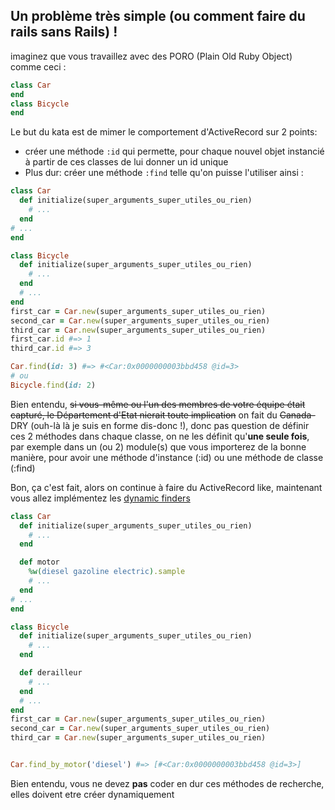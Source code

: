## Un problème très simple (ou comment faire du rails sans Rails) !

imaginez que vous travaillez avec des PORO (Plain Old Ruby Object) comme ceci :
```ruby
class Car
end
class Bicycle
end
```

Le but du kata est de mimer le comportement d'ActiveRecord sur 2 points:
* créer une méthode `:id` qui permette, pour chaque nouvel objet instancié à
partir de ces classes de lui donner un id unique  
* Plus dur: créer une méthode `:find` telle qu'on puisse l'utiliser ainsi :
```ruby
class Car
  def initialize(super_arguments_super_utiles_ou_rien)
    # ...
  end
# ...
end

class Bicycle
  def initialize(super_arguments_super_utiles_ou_rien)
    # ...
  end
  # ...
end
first_car = Car.new(super_arguments_super_utiles_ou_rien)
second_car = Car.new(super_arguments_super_utiles_ou_rien)
third_car = Car.new(super_arguments_super_utiles_ou_rien)
first_car.id #=> 1
third_car.id #=> 3

Car.find(id: 3) #=> #<Car:0x0000000003bbd458 @id=3>
# ou
Bicycle.find(id: 2)
```
Bien entendu, ~~si vous-même ou l'un des membres de votre équipe était capturé, le Département d'Etat nierait toute 
implication~~ on fait du ~~Canada-~~DRY (ouh-là là je suis en forme dis-donc !), donc pas question de définir ces 2 méthodes 
dans chaque classe, on ne les définit qu'**une seule fois**, par exemple dans un (ou 2) module(s) que vous importerez de
la bonne manière, pour avoir une méthode d'instance (:id) ou une méthode de classe (:find)

Bon, ça c'est fait, alors on continue à faire du ActiveRecord like, maintenant vous allez implémentez les 
[dynamic finders](https://guides.rubyonrails.org/active_record_querying.html#dynamic-finders)  
```ruby
class Car
  def initialize(super_arguments_super_utiles_ou_rien)
    # ...
  end

  def motor
    %w(diesel gazoline electric).sample
    # ...
  end
# ...
end

class Bicycle
  def initialize(super_arguments_super_utiles_ou_rien)
    # ...
  end

  def derailleur
    # ...
  end
  # ...
end
first_car = Car.new(super_arguments_super_utiles_ou_rien)
second_car = Car.new(super_arguments_super_utiles_ou_rien)
third_car = Car.new(super_arguments_super_utiles_ou_rien)


Car.find_by_motor('diesel') #=> [#<Car:0x0000000003bbd458 @id=3>]
```

Bien entendu, vous ne devez **pas** coder en dur ces méthodes de recherche, elles doivent etre créer dynamiquement